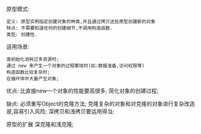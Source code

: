 原型模式:
    
    定义: 原型实例指定创建对象的种类,并且通过拷贝这些原型创建新的对象
    特点: 不需要知道任何的创建细节,不调用构造函数.
    类型: 创建性.
    
    
适用场景:
    
    类初始化消耗过多资源时; 
    通过 new 来产生一个对象的过程繁琐时(如:数据准备,访问权限等)
    构造函数比较复杂时;
    在循环体中大量产生对象;
    
优点:
    比直接new一个对象的性能要高很多;
    简化对象的创建过程;
       
缺点:
    必须重写Object的克隆方法;
    克隆复杂的对象和对克隆的对象进行复杂改造是,容易引入风险;
    深拷贝和浅拷贝要运用得当;
    
原型的扩展
    深克隆和浅克隆;  